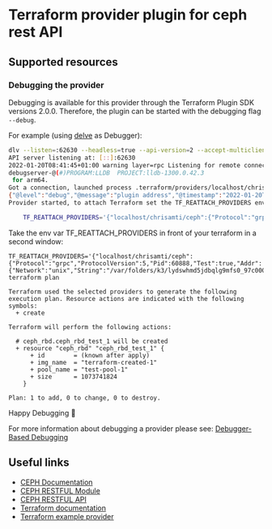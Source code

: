 # Terraform provider plugin for ceph rest API
## Supported resources

### Debugging the provider

Debugging is available for this provider through the Terraform Plugin SDK versions 2.0.0. Therefore, the plugin can be
started with the debugging flag `--debug`.

For example (using [delve](https://github.com/go-delve/delve) as Debugger):

```bash
dlv --listen=:62630 --headless=true --api-version=2 --accept-multiclient exec .terraform/providers/localhost/chrisamti/ceph/0.0.1/darwin_amd64/terraform-provider-ceph_v0.0.1 -- --debug
API server listening at: [::]:62630
2022-01-20T08:41:45+01:00 warning layer=rpc Listening for remote connections (connections are not authenticated nor encrypted)
debugserver-@(#)PROGRAM:LLDB  PROJECT:lldb-1300.0.42.3
 for arm64.
Got a connection, launched process .terraform/providers/localhost/chrisamti/ceph/0.0.1/darwin_amd64/terraform-provider-ceph_v0.0.1 (pid = 60888).
{"@level":"debug","@message":"plugin address","@timestamp":"2022-01-20T08:42:00.771778+01:00","address":"/var/folders/k3/lydswhmd5jdbqlg9mfs0_97c0000gn/T/plugin748456223","network":"unix"}
Provider started, to attach Terraform set the TF_REATTACH_PROVIDERS env var:

	TF_REATTACH_PROVIDERS='{"localhost/chrisamti/ceph":{"Protocol":"grpc","ProtocolVersion":5,"Pid":60888,"Test":true,"Addr":{"Network":"unix","String":"/var/folders/k3/lydswhmd5jdbqlg9mfs0_97c0000gn/T/plugin748456223"}}}'
```
Take the env var TF_REATTACH_PROVIDERS in front of your terraform in a second window:

```
TF_REATTACH_PROVIDERS='{"localhost/chrisamti/ceph":{"Protocol":"grpc","ProtocolVersion":5,"Pid":60888,"Test":true,"Addr":{"Network":"unix","String":"/var/folders/k3/lydswhmd5jdbqlg9mfs0_97c0000gn/T/plugin748456223"}}}' terraform plan

Terraform used the selected providers to generate the following execution plan. Resource actions are indicated with the following symbols:
  + create

Terraform will perform the following actions:

  # ceph_rbd.ceph_rbd_test_1 will be created
  + resource "ceph_rbd" "ceph_rbd_test_1" {
      + id        = (known after apply)
      + img_name  = "terraform-created-1"
      + pool_name = "test-pool-1"
      + size      = 1073741824
    }

Plan: 1 to add, 0 to change, 0 to destroy.
```
Happy Debugging 🐛

For more information about debugging a provider please
see: [Debugger-Based Debugging](https://www.terraform.io/docs/extend/debugging.html#debugger-based-debugging)

## Useful links

* [CEPH Documentation](https://docs.ceph.com/en/latest/)
* [CEPH RESTFUL Module](https://docs.ceph.com/en/latest/mgr/restful/)
* [CEPH RESTFUL API ](https://docs.ceph.com/en/latest/mgr/ceph_api/#)
* [Terraform documentation](https://www.terraform.io/docs/index.html)
* [Terraform example provider](https://github.com/hashicorp/terraform-provider-hashicups)